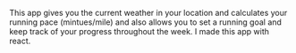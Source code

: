 This app gives you the current weather in your location and calculates your running pace (mintues/mile) and also allows you to set a running goal and keep track of your progress throughout the week. I made this app with react. 
